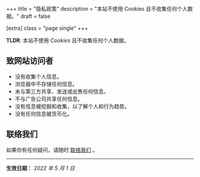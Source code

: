 +++
title = "隐私政策"
description = "本站不使用 Cookies 且不收集任何个人数据。"
draft = false

[extra]
class = "page single"
+++

__TLDR__: 本站不使用 _Cookies_ 且不收集任何个人数据。

## 致网站访问者

- 没有收集个人信息。
- 浏览器中不存储任何信息。
- 未与第三方共享、发送或出售任何信息。
- 不与广告公司共享任何信息。
- 没有信息被挖掘和收集，以了解个人和行为趋势。
- 没有任何信息被货币化。


## 联络我们

如果你有任何疑问，请随时 [联络我们](https://github.com/psiace/databend-internals) 。

---

**生效日期：** _2022 年 5 月 1 日_
